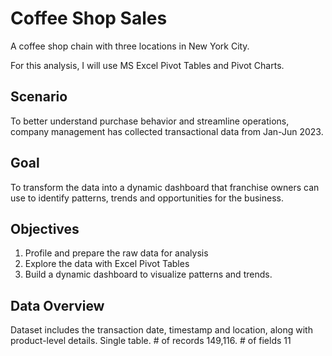 # Coffee Shop Sales

A coffee shop chain with three locations in New York City.

For this analysis, I will use MS Excel Pivot Tables and Pivot Charts. 

## Scenario
To better understand purchase behavior and streamline operations, company management has collected transactional data from Jan-Jun 2023.

## Goal
To transform the data into a dynamic dashboard that franchise owners can use to identify patterns, trends and opportunities for the business.

## Objectives
1. Profile and prepare the raw data for analysis
2. Explore the data with Excel Pivot Tables
3. Build a dynamic dashboard to visualize patterns and trends.

## Data Overview
Dataset includes the transaction date, timestamp and location, along with product-level details.
Single table. # of records 149,116. # of fields 11
